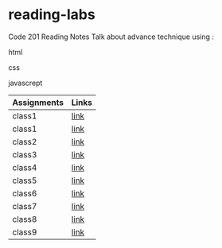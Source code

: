 # reading-labs

Code 201 Reading Notes
Talk about advance technique using :

html

css

javascrept

| Assignments    |      Links   |
| -------------  | -------------|
| class1     |    [link](class-00.md)      |
| class1     |    [link](class-01.md)      |
| class2     |    [link](class-02.md)      | 
|  class3    |    [link](class-03.md)      |
|  class4    |    [link](class-04.md)      | 
|  class5    |    [link](class-05.md)      | 
|  class6    |    [link](class-06.md)      |
|  class7    |    [link](class-07.md)      |
|  class8    |    [link](class-08.md)      | 
|  class9    |    [link](class-09.md)      |
